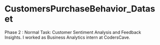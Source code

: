 # CustomersPurchaseBehavior_Dataset
Phase 2 : Normal Task: Customer Sentiment Analysis and Feedback Insights. I worked as Business Analytics intern at CodersCave.
